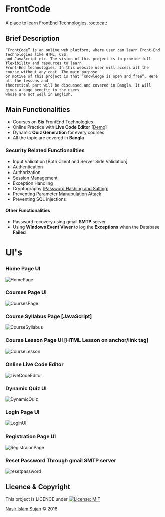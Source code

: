 # FrontCode
A place to learn FrontEnd Technologies. :octocat:

## Brief Description
```
“FrontCode” is an online web platform, where user can learn Front-End Technologies like HTML, CSS, 
and JavaScript etc. The vision of this project is to provide full flexibility and resources to learn 
Front-End technologies. In this website user will access all the course without any cost. The main purpose
or motive of this project is that “Knowledge is open and free”. Here all the lessons and 
theoretical part will be discussed and covered in Bangla. It will gives a huge benefit to the users
whose are not well in English. 
```

## Main Functionalities
* Courses on **Six** FrontEnd Technologies
* Online Practice with **Live Code Editor** [[Demo](https://codepen.io/78526Nasir/full/wmeoXP/)]
* Dynamic **Quiz Generation** for every courses
* All the topic are covered in **Bangla**

### Security Related Functionalities
* Input Validation [Both Client and Server Side Validation]
* Authentication
* Authorization
* Session Management
* Exception Handling 
* Cryptography [[Password Hashing and Salting](https://github.com/78526Nasir/HashingAndSalting)]
* Preventing Parameter Manupulation Attack
* Preventing SQL injections

#### Other Functionalities
* Password recovery using gmail **SMTP** server
* Using **Windows Event Viwer** to log the **Exceptions** when the Database **Failed**

# UI's
### Home Page UI
![HomePage](https://res.cloudinary.com/nasir78526/image/upload/q_100/v1523682370/homePage_FC_x5rpz8.png)

### Courses Page UI
![CoursesPage](https://res.cloudinary.com/nasir78526/image/upload/q_100/v1523683127/Courses_UI_FC_l4d0ut.png)

### Course Syllabus Page [JavaScript]
![CourseSyllabus](https://res.cloudinary.com/nasir78526/image/upload/q_100/v1523683120/CourseSyllabus_UI_FC_t50ioy.png)

### Course Lesson Page UI [HTML Lesson on anchor/link tag]
![CourseLesson](https://res.cloudinary.com/nasir78526/image/upload/q_100/v1523683128/HTML_Lesson_UI_FC_mdskgt.png)

### Online Live Code Editor 
![LiveCodeEditor](https://res.cloudinary.com/nasir78526/image/upload/q_100/v1523683894/Live_Code_Editor_FC_rn3khs.png)

### Dynamic Quiz UI 
![DynamicQuiz](https://res.cloudinary.com/nasir78526/image/upload/q_100/v1523683894/Dynamic_Quiz_UI_FC_rvsngm.png)

### Login Page UI
![LoginUI](http://res.cloudinary.com/nasir78526/image/upload/q_100/v1523683120/UserLogin_UI_FC_nalrkw.png)

### Registration Page UI
![RegistraionPage](https://res.cloudinary.com/nasir78526/image/upload/q_100/v1523683127/Registration_UI_FC_q3fclh.png)

### Reset Password Through gmail SMTP server
![resetpassword](https://res.cloudinary.com/nasir78526/image/upload/q_100/v1523683119/Reset_password_using_gmail_SMTP_FC_emrrk4.png)


## Licence & Copyright 
This project is LICENCE under [![License: MIT](https://img.shields.io/badge/License-MIT-yellow.svg)](https://opensource.org/licenses/MIT)

<a href="https://github.com/78526Nasir">Nasir Islam Sujan</a> &copy; 2018

